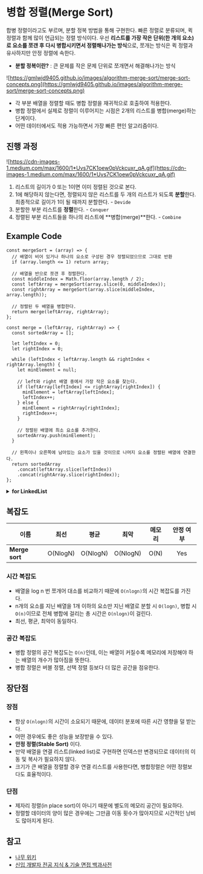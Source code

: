 # 병합 정렬(Merge Sort)

합병 정렬이라고도 부르며, 분할 정복 방법을 통해 구현한다. 빠른 정렬로 분류되며, 퀵 정렬과 함께 많이 언급되는 정렬 방식이다. 우선 **리스트를 가장 작은 단위(한 개의 요소)로 요소를 쪼갠 후 다시 병합시키면서 정렬해나가는 방식**으로, 쪼개는 방식은 퀵 정렬과 유사하지만 안정 정렬에 속한다.

- **분할 정복이란?**
  : 큰 문제를 작은 문제 단위로 쪼개면서 해결해나가는 방식

![https://gmlwjd9405.github.io/images/algorithm-merge-sort/merge-sort-concepts.png](https://gmlwjd9405.github.io/images/algorithm-merge-sort/merge-sort-concepts.png)

- 각 부분 배열을 정렬할 때도 병합 정렬을 재귀적으로 호출하여 적용한다.
- 병합 정렬에서 실제로 정렬이 이루어지는 시점은 2개의 리스트를 병합(merge)하는 단계이다.
- 어떤 데이터에서도 적용 가능하면서 가장 빠른 편인 알고리즘이다.

## 진행 과정

![https://cdn-images-1.medium.com/max/1600/1*Uvs7CK1oew0pVckcuxr_qA.gif](https://cdn-images-1.medium.com/max/1600/1*Uvs7CK1oew0pVckcuxr_qA.gif)

1. 리스트의 길이가 0 또는 1이면 이미 정렬된 것으로 본다.
2. 1에 해당하지 않는다면, 정렬되지 않은 리스트를 두 개의 리스트가 되도록 **분할**한다. 최종적으로 길이가 1이 될 때까지 분할한다. - `Devide`
3. 분할한 부분 리스트를 **정렬**한다. - `Conquer`
4. 정렬된 부분 리스트들을 하나의 리스트에 **병합(merge)**한다. - `Combine`

## Example Code

```tsx
const mergeSort = (array) => {
  // 배열이 비어 있거나 하나의 요소로 구성된 경우 정렬되었으므로 그대로 반환
  if (array.length <= 1) return array;

  // 배열을 반으로 쪼갠 후 정렬한다.
  const middleIndex = Math.floor(array.length / 2);
  const leftArray = mergeSort(array.slice(0, middleIndex));
  const rightArray = mergeSort(array.slice(middleIndex, array.length));

  // 정렬된 두 배열을 병합한다.
  return merge(leftArray, rightArray);
};

const merge = (leftArray, rightArray) => {
  const sortedArray = [];

  let leftIndex = 0;
  let rightIndex = 0;

  while (leftIndex < leftArray.length && rightIndex < rightArray.length) {
    let minElement = null;

    // left와 right 배열 중에서 가장 작은 요소를 찾는다.
    if (leftArray[leftIndex] <= rightArray[rightIndex]) {
      minElement = leftArray[leftIndex];
      leftIndex++;
    } else {
      minElement = rightArray[rightIndex];
      rightIndex++;
    }

    // 정렬된 배열에 최소 요소를 추가한다.
    sortedArray.push(minElement);
  }

  // 왼쪽이나 오른쪽에 남아있는 요소가 있을 것이므로 나머지 요소를 정렬된 배열에 연결한다.
  return sortedArray
    .concat(leftArray.slice(leftIndex))
    .concat(rightArray.slice(rightIndex));
};
```

<details><summary><b>for LinkedList</b></summary><div markdown="1">

```tsx
import LinkedList from '../../../data-structures/linked-list';
import LinkedListNode from '../../../data-structures/linked-list/LinkedListNode';

const mergeSort = <T,>(list: LinkedList<T>) => {
  if (list.size() <= 1) return list;

  let mid = list.size() / 2;
  let leftList: LinkedList<T> = new LinkedList<T>();
  let rightList: LinkedList<T> = new LinkedList<T>();

  let index = 1;
  let node: LinkedListNode<T> = list.head!; // list의 head 노드 가져오기

  while (node !== null) {
    if (index <= mid) leftList.add(node.value);
    else rightList.add(node.value);

    index++;
    node = node.next!;
  }

  leftList = mergeSort(leftList);
  rightList = mergeSort(rightList);

  return merge(leftList, rightList);
};

const merge = <T,>(leftList: LinkedList<T>, rightList: LinkedList<T>) => {
  const sortedList = new LinkedList<T>();

  while (leftList.size() > 0 && rightList.size() > 0) {
    if (leftList.head!.value <= rightList.head!.value) {
      sortedList.add(leftList.removeFirst()!);
    } else {
      sortedList.add(rightList.removeFirst()!);
    }
  }

  while (leftList.size() > 0) {
    sortedList.add(leftList.removeFirst()!);
  }
  while (rightList.size() > 0) {
    sortedList.add(rightList.removeFirst()!);
  }

  return sortedList;
};
```

</div></details>

## 복잡도

| 이름           |   최선   |   평균   |   최악   | 메모리 | 안정 여부 |
| -------------- | :------: | :------: | :------: | :----: | :-------: |
| **Merge sort** | O(NlogN) | O(NlogN) | O(NlogN) |  O(N)  |    Yes    |

### 시간 복잡도

- 배열을 log n 번 쪼개어 대소를 비교하기 때문에 `O(nlogn)`의 시간 복잡도를 가진다.
- n개의 요소를 지닌 배열을 1개 이하의 요소만 지닌 배열로 분할 시 `O(logn)`, 병합 시 `O(n)`이므로 전체 병합에 걸리는 총 시간은 `O(nlogn)`이 걸린다.
- 최선, 평균, 최악이 동일하다.

### 공간 복잡도

- 병합 정렬의 공간 복잡도는 `O(n)`인데, 이는 배열이 커질수록 메모리에 저장해야 하는 배열의 개수가 많아짐을 뜻한다.
- 병합 정렬은 버블 정렬, 선택 정렬 등보다 더 많은 공간을 점유한다.

## 장단점

### 장점

- 항상 `O(nlogn)`의 시간이 소요되기 때문에, 데이터 분포에 따른 시간 영향을 덜 받는다.
- 어떤 경우에도 좋은 성능을 보장받을 수 있다.
- **안정 정렬(Stable Sort)** 이다.
- 만약 배열을 연결 리스트(linked list)로 구현하면 인덱스만 변경되므로 데이터의 이동 및 복사가 필요하지 않다.
- 크기가 큰 배열을 정렬할 경우 연결 리스트를 사용한다면, 병합정렬은 어떤 정렬보다도 효율적이다.

### 단점

- 제자리 정렬(in place sort)이 아니기 때문에 별도의 메모리 공간이 필요하다.
- 정렬할 데이터의 양이 많은 경우에는 그만큼 이동 횟수가 많아지므로 시간적인 낭비도 많아지게 된다.

## 참고

- [나무 위키](https://namu.wiki/w/%EC%A0%95%EB%A0%AC%20%EC%95%8C%EA%B3%A0%EB%A6%AC%EC%A6%98#s-2.2.3)
- [신입 개발자 전공 지식 & 기술 면접 백과사전](https://gyoogle.dev/blog/algorithm/Bubble%20Sort.html)
